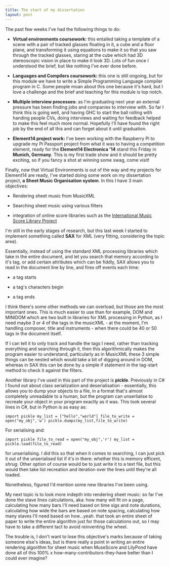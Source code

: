 ```yaml
---
title: The start of my dissertation
layout: post
---
```

The past few weeks I've had the following things to do:

*  **Virtual environments coursework:** this entailed taking a template of a scene with a pair of tracked glasses floating in it, a cube and a floor plane, and transforming it using equations to make it so that you saw through the tracked glasses, staring at the cube which had 3D stereoscopic vision in place to make it look 3D. Lots of fun once I understood the brief, but like nothing I've ever done before.

*  **Languages and Compilers coursework:** this one is still ongoing, but for this module we have to write a Simple Programming Language compiler program in C. Some people moan about this one because it's hard, but I love a challenge and the brief and teaching for this module is top notch.

* **Multiple interview processes:** as I'm graduating next year an external pressure has been finding jobs and companies to interview with. So far I think this is going well, and having GHC to start the ball rolling with handing people CVs, doing interviews and waiting for feedback helped to make this feel much more normal. Hopefully I'll have found the right job by the end of all this and can forget about it until graduation. 

* **Element14 project work:** I've been working with the Raspberry Pi to upgrade my Pi Passport project from what it was to having a competition element, ready for the **Element14 Electronica '14** stand this Friday in **Munich, Germany**. This is my first trade show and it should be pretty exciting, so if you fancy a shot at winning some swag, come visit!

Finally, now that Virtual Environments is out of the way and my projects for Element14 are ready, I've started doing some work on my dissertation project, **a Sheet Music Organisation system**. In this I have 3 main objectives:

* Rendering sheet music from MusicXML 

* Searching sheet music using various filters

* integration of online score libraries such as the [International Music Score Library Project](http://imslp.org)

I'm still in the early stages of research, but this last week I started to implement something called **SAX** for XML (very fitting, considering the topic area).

Essentially, instead of using the standard XML processing libraries which take in the entire document, and let you search that memory according to it's tag, or add certain attributes which can be fiddly, SAX allows you to read in the document line by line, and fires off events each time:

* a tag starts

* a tag's characters begin

* a tag ends

I think there's some other methods we can overload, but those are the most important ones. This is much easier to use than for example, DOM and MINIDOM which are two built in libraries for XML processing in Python, as I need maybe 3 or 4 of the tags in the musicXML - at the moment, I'm handling composer, title and instruments - when there could be 40 or 50 tags in the document itself. 

If I can tell it to only track and handle the tags I need, rather than tracking everything and searching through it, then this algorithmically makes the program easier to understand, particularly as in MusicXML these 3 simple things can be nested which would take a bit of digging around in DOM, whereas in SAX this can be done by a simple if statement in the tag-start method to check it against the filters.

Another library I've used in this part of the project is **pickle**. Previously in C# I found out about class serialization and deserialisation - essentially, this allows you to dump your objects to a file, in a format that's almost completely unreadable to a human, but the program can unserlialise to recreate your object in your program exactly as it was. This took several lines in C#, but in Python is as easy as:

`import pickle
my_list = ["hello","world"]
file_to_write = open("my_obj",'w')
pickle.dumps(my_list,file_to_write)`

For serialising and:

`import pickle
file_to_read = open("my_obj",'r')
my_list = pickle.load(file_to_read)`

for unserialising. I did this so that when it comes to searching, I can just pick it out of the unserialised list if it's in there: whether this is memory efficent, *shrug*. Other option of course would be to just write it to a text file, but this would then take list recreation and iteration over the lines until they're all loaded. 

Nonetheless, figured I'd mention some new libraries I've been using.

My next topic is to look more indepth into rendering sheet music: so far I've done the stave lines calculations, aka: how many will fit on a page, calculating how many bars I'll need based on time sigs and note durations, calculating how wide the bars are based on note spacing, calculating how many staves I'll need based on how...yeah. that took an entire sheet of paper to write the entire algorithm just for those calculations out, so I may have to take a different tact to avoid reinventing the wheel. 

The trouble is, I don't want to lose this objective's marks because of taking someone else's ideas, but is there really a point in writing an entire rendering algorithm for sheet music when MuseScore and LilyPond have done all of this 100% x how-many-contributors-they-have better than I could ever imagine?
